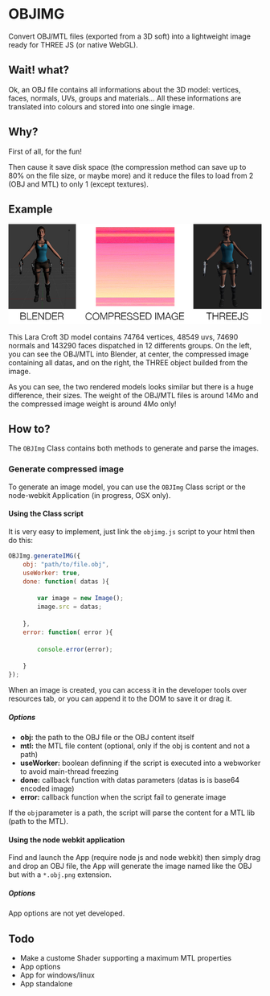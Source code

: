 # OBJIMG
Convert OBJ/MTL files (exported from a 3D soft) into a lightweight image ready for THREE JS (or native WebGL).

## Wait! what?
Ok, an OBJ file contains all informations about the 3D model: vertices, faces, normals, UVs, groups and materials...
All these informations are translated into colours and stored into one single image.

## Why?
First of all, for the fun!

Then cause it save disk space (the compression method can save up to 80% on the file size, or maybe more) and it reduce the files to load from 2 (OBJ and MTL) to only 1 (except textures).

## Example
![sample schema](resources/schema.jpg)

This Lara Croft 3D model contains 74764 vertices, 48549 uvs, 74690 normals and 143290 faces dispatched in 12 differents groups.
On the left, you can see the OBJ/MTL into Blender, at center, the compressed image containing all datas, and on the right, the THREE object builded from the image.

As you can see, the two rendered models looks similar but there is a huge difference, their sizes.
The weight of the OBJ/MTL files is around 14Mo and the compressed image weight is around 4Mo only!

## How to?
The `OBJImg` Class contains both methods to generate and parse the images.

### Generate compressed image
To generate an image model, you can use the `OBJImg` Class script or the node-webkit Application (in progress, OSX only).

#### Using the Class script

It is very easy to implement, just link the `objimg.js` script to your html then do this:
```javascript
OBJImg.generateIMG({
	obj: "path/to/file.obj",
	useWorker: true,
	done: function( datas ){
	
		var image = new Image();
		image.src = datas;
	
	},
	error: function( error ){
	
		console.error(error);
	
	}
});
```
When an image is created, you can access it in the developer tools over resources tab, or you can append it to the DOM to save it or drag it.

##### Options

 - **obj:** the path to the OBJ file or the OBJ content itself
 - **mtl:** the MTL file content (optional, only if the obj is content and not a path)
 - **useWorker:** boolean definning if the script is executed into a webworker to avoid main-thread freezing
 - **done:** callback function with datas parameters (datas is is base64 encoded image)
 - **error:** callback function when the script fail to generate image

If the `obj`parameter is a path, the script will parse the content for a MTL lib (path to the MTL).

#### Using the node webkit application

Find and launch the App (require node js and node webkit) then simply drag and drop an OBJ file, the App will generate the image named like the OBJ but with a `*.obj.png` extension.

##### Options

App options are not yet developed.

## Todo
- Make a custome Shader supporting a maximum MTL properties
- App options
- App for windows/linux
- App standalone
